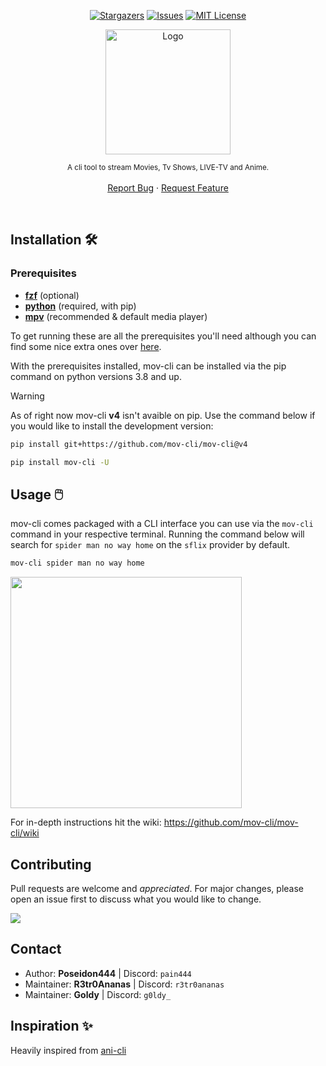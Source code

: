 <a name="readme-top"></a>

<div align="center">

  [![Stargazers][stars-shield]][stars-url]
  [![Issues][issues-shield]][issues-url]
  [![MIT License][license-shield]][license-url]

  <a href="https://github.com/mov-cli/mov-cli">
    <img src="https://github.com/mov-cli/mov-cli/assets/132799819/a23bec13-881d-41b9-b596-b31c6698b89e" alt="Logo" width="200">
  </a>

  <sub>A cli tool to stream Movies, Tv Shows, LIVE-TV and Anime.</sub>
  <br>
  <br>
  <a href="https://github.com/mov-cli/mov-cli/issues">Report Bug</a>
  ·
  <a href="https://github.com/mov-cli/mov-cli/issues">Request Feature</a>

</div>

<br>

## Installation 🛠️
### Prerequisites
- **[fzf](https://github.com/junegunn/fzf?tab=readme-ov-file#installation)** (optional)
- **[python](https://www.python.org/downloads/)** (required, with pip)
- **[mpv](https://mpv.io/installation/)** (recommended & default media player)

To get running these are all the prerequisites you'll need although you can find some nice extra ones over [here]().

With the prerequisites installed, mov-cli can be installed via the pip command on python versions 3.8 and up.

> [!WARNING]
> As of right now mov-cli **v4** isn't avaible on pip. Use the command below if you would like to install the development version:
> ```sh
> pip install git+https://github.com/mov-cli/mov-cli@v4
> ```

```sh
pip install mov-cli -U
```

## Usage 🖱️
mov-cli comes packaged with a CLI interface you can use via the `mov-cli` command in your respective terminal. Running the command below will search for `spider man no way home` on the `sflix` provider by default.
```sh
mov-cli spider man no way home
```
<img width="370px" src="https://github.com/mov-cli/mov-cli/assets/66202304/86189cab-b246-405e-a266-6c624bee2d36">

<br>

For in-depth instructions hit the wiki: https://github.com/mov-cli/mov-cli/wiki

## Contributing
Pull requests are welcome and *appreciated*. For major changes, please open an issue first to discuss what you would like to change.

<a href = "https://github.com/mov-cli/mov-cli/graphs/contributors">
  <img src = "https://contrib.rocks/image?repo=mov-cli/mov-cli"/>
</a>

## Contact
- Author: **Poseidon444** | Discord: ``pain444``
- Maintainer: **R3tr0Ananas** | Discord: ``r3tr0ananas``
- Maintainer: **Goldy** | Discord: ``g0ldy_``

## Inspiration ✨
Heavily inspired from [ani-cli](https://github.com/pystardust/ani-cli)


<!-- MARKDOWN LINKS & IMAGES -->
<!-- https://www.markdownguide.org/basic-syntax/#reference-style-links -->
[contributors-shield]: https://img.shields.io/github/contributors/mov-cli/mov-cli.svg?style=for-the-badge
[contributors-url]: https://github.com/mov-cli/mov-cli/graphs/contributors
[forks-shield]: https://img.shields.io/github/forks/mov-cli/mov-cli.svg?style=for-the-badge
[forks-url]: https://github.com/mov-cli/mov-cli/network/members
[stars-shield]: https://img.shields.io/github/stars/mov-cli/mov-cli.svg?style=for-the-badge
[stars-url]: https://github.com/mov-cli/mov-cli/stargazers
[issues-shield]: https://img.shields.io/github/issues/mov-cli/mov-cli.svg?style=for-the-badge
[issues-url]: https://github.com/mov-cli/mov-cli/issues
[license-shield]: https://img.shields.io/github/license/mov-cli/mov-cli.svg?style=for-the-badge
[license-url]: https://github.com/mov-cli/mov-cli/blob/master/LICENSE.txt
